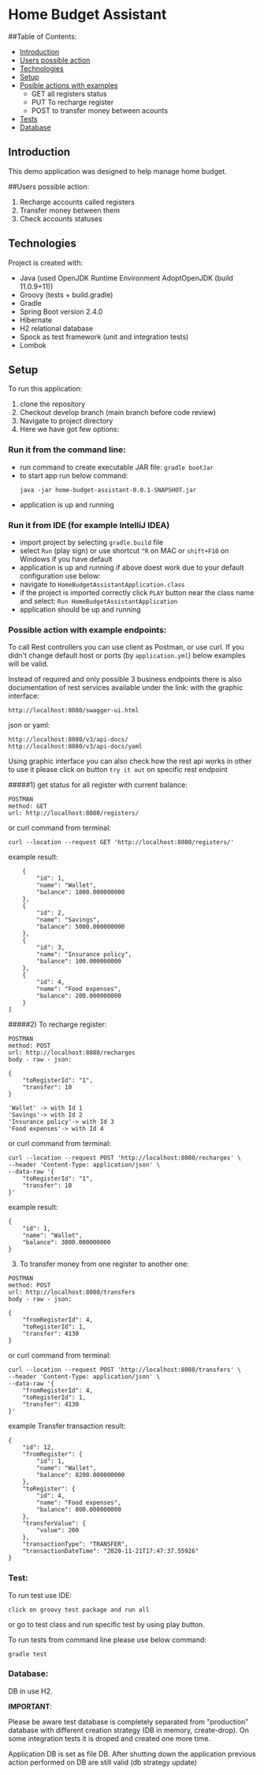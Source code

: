 # Home Budget Assistant

##Table of Contents:
* [Introduction](#introduction)
* [Users possible action](#users-possible-action)
* [Technologies](#technologies)
* [Setup](#setup)
* [Posible actions with examples](#Possible-action-with-example-endpoints:)
    * GET all registers status
    * PUT To recharge register
    * POST to transfer money between acounts
* [Tests](#test)
* [Database](#database)
## Introduction
This demo application was designed to help manage home budget. 

##Users possible action:
 1. Recharge accounts called registers 
 2. Transfer money between them
 3. Check accounts statuses
 
## Technologies
Project is created with:
* Java (used OpenJDK Runtime Environment AdoptOpenJDK (build 11.0.9+11))
* Groovy (tests + build.gradle)
* Gradle
* Spring Boot version 2.4.0
* Hibernate
* H2 relational database
* Spock as test framework (unit and integration tests)
* Lombok
	
## Setup
To run this application:
1) clone the repository
2) Checkout develop branch (main branch before code review)
3) Navigate to project directory
4) Here we have got few options:
### Run it from the command line:
   - run command to create executable JAR file:
    ```
    gradle bootJar ```
- to start app run below command:
     ```
     java -jar home-budget-assistant-0.0.1-SNAPSHOT.jar
   ```  
 - application is up and running
    
### Run it from IDE (for example IntelliJ IDEA)

- import project by selecting `gradle.build` file
- select `Run` (play sign) or use shortcut `^R` on MAC or `shift+F10` on Windows if you have default
- application is up and running
if above doest work due to your default configuration use below:
- navigate to `HomeBudgetAssistantApplication.class`
- if the project is imported correctly click `PLAY` button near the class name and select:
`Run HomeBudgetAssistantApplication`
- application should be up and running


### Possible action with example endpoints:
To call Rest controllers you can use client as Postman, or use curl.
If you didn't change default host or ports (by `application.yml`) below examples will be valid.

Instead of required and only possible 3 business endpoints there is also documentation of rest services available under the link:
with the graphic interface:
```$xslt
http://localhost:8080/swagger-ui.html

```
json or yaml:
```$xslt
http://localhost:8080/v3/api-docs/
http://localhost:8080/v3/api-docs/yaml
```

Using graphic interface you can also check how the rest api works in other to use it please click on button `try it out` on specific rest endpoint

#####1) get status for all register with current balance:
```
POSTMAN
method: GET
url: http://localhost:8080/registers/
```    
or curl command from terminal:
```$xslt
curl --location --request GET 'http://localhost:8080/registers/' 
```
example result:
```
    {
        "id": 1,
        "name": "Wallet",
        "balance": 1800.000000000
    },
    {
        "id": 2,
        "name": "Savings",
        "balance": 5000.000000000
    },
    {
        "id": 3,
        "name": "Insurance policy",
        "balance": 100.000000000
    },
    {
        "id": 4,
        "name": "Food expenses",
        "balance": 200.000000000
    }
]
```

#####2) To recharge register:
```
POSTMAN
method: POST
url: http://localhost:8080/recharges
body - raw - json:

{
    "toRegisterId": "1",
    "transfer": 10
}
```
```$xslt
'Wallet' -> with Id 1
'Savings'-> with Id 2
'Insurance policy'-> with Id 3
'Food expenses'-> with Id 4
```    
or curl command from terminal:
```$xslt
curl --location --request POST 'http://localhost:8080/recharges' \
--header 'Content-Type: application/json' \
--data-raw '{
    "toRegisterId": "1",
    "transfer": 10
}'
```
example result:
```$xslt
{
    "id": 1,
    "name": "Wallet",
    "balance": 3800.000000000
}
```
3. To transfer money from one register to another one:
```
POSTMAN
method: POST
url: http://localhost:8080/transfers
body - raw - json:

{
    "fromRegisterId": 4,
    "toRegisterId": 1,
    "transfer": 4130
}
```
or curl command from terminal:
```$xslt
curl --location --request POST 'http://localhost:8080/transfers' \
--header 'Content-Type: application/json' \
--data-raw '{
    "fromRegisterId": 4,
    "toRegisterId": 1,
    "transfer": 4130
}'
```
example Transfer transaction result:
```$xslt
{
    "id": 12,
    "fromRegister": {
        "id": 1,
        "name": "Wallet",
        "balance": 8200.000000000
    },
    "toRegister": {
        "id": 4,
        "name": "Food expenses",
        "balance": 800.000000000
    },
    "transferValue": {
        "value": 200
    },
    "transactionType": "TRANSFER",
    "transactionDateTime": "2020-11-21T17:47:37.55926"
}
```
### Test:
To run test use IDE:
```$xslt
click on groovy test package and run all
```
or go to test class and run specific test by using play button.

To run tests from command line please use below command:
```$xslt
gradle test
```
### Database:

DB in use H2.

**IMPORTANT**:

Please be aware test database is completely separated from "production" database with different creation strategy (DB in memory, create-drop).
On some integration tests it is droped and created one more time.

Application DB is set as file DB. After shutting down the application previous action performed on DB are still valid (db strategy update)